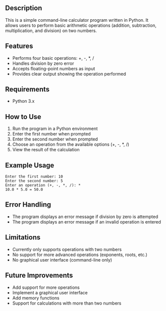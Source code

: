 ## Description
This is a simple command-line calculator program written in Python. It allows users to perform basic arithmetic operations (addition, subtraction, multiplication, and division) on two numbers.

## Features
- Performs four basic operations: +, -, *, /
- Handles division by zero error
- Accepts floating-point numbers as input
- Provides clear output showing the operation performed

## Requirements
- Python 3.x

## How to Use
1. Run the program in a Python environment
2. Enter the first number when prompted
3. Enter the second number when prompted
4. Choose an operation from the available options (+, -, *, /)
5. View the result of the calculation

## Example Usage
```
Enter the first number: 10
Enter the second number: 5
Enter an operation (+, -, *, /): *
10.0 * 5.0 = 50.0
```

## Error Handling
- The program displays an error message if division by zero is attempted
- The program displays an error message if an invalid operation is entered

## Limitations
- Currently only supports operations with two numbers
- No support for more advanced operations (exponents, roots, etc.)
- No graphical user interface (command-line only)

## Future Improvements
- Add support for more operations
- Implement a graphical user interface
- Add memory functions
- Support for calculations with more than two numbers

